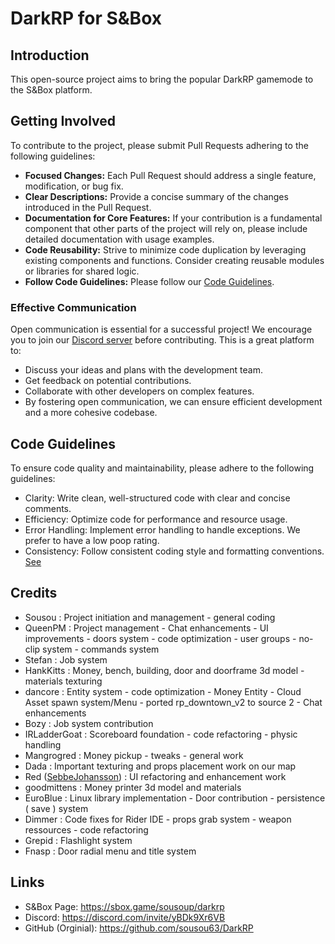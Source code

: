 # DarkRP for S&Box
## Introduction
This open-source project aims to bring the popular DarkRP gamemode to the S&Box platform.

## Getting Involved
To contribute to the project, please submit Pull Requests adhering to the following guidelines:
- **Focused Changes:** Each Pull Request should address a single feature, modification, or bug fix.
- **Clear Descriptions:** Provide a concise summary of the changes introduced in the Pull Request.
- **Documentation for Core Features:** If your contribution is a fundamental component that other parts of the project will rely on, please include detailed documentation with usage examples.
- **Code Reusability:** Strive to minimize code duplication by leveraging existing components and functions. Consider creating reusable modules or libraries for shared logic.
- **Follow Code Guidelines:** Please follow our [Code Guidelines](#code-guidelines).

### Effective Communication

Open communication is essential for a successful project! We encourage you to join our [Discord server](https://discord.com/invite/yBDk9Xr6VB) before contributing. This is a great platform to:

- Discuss your ideas and plans with the development team.
- Get feedback on potential contributions.
- Collaborate with other developers on complex features.
- By fostering open communication, we can ensure efficient development and a more cohesive codebase.

## Code Guidelines
To ensure code quality and maintainability, please adhere to the following guidelines:

- Clarity: Write clean, well-structured code with clear and concise comments.
- Efficiency: Optimize code for performance and resource usage.
- Error Handling: Implement error handling to handle exceptions. We prefer to have a low poop rating.
- Consistency: Follow consistent coding style and formatting conventions. [See](https://learn.microsoft.com/en-us/dotnet/csharp/fundamentals/coding-style/identifier-names)
## Credits
- Sousou : Project initiation and management - general coding
- QueenPM : Project management - Chat enhancements - UI improvements - doors system - code optimization - user groups - no-clip system - commands system
- Stefan : Job system
- HankKitts : Money, bench, building, door and doorframe 3d model - materials texturing  
- dancore : Entity system - code optimization - Money Entity - Cloud Asset spawn system/Menu - ported rp_downtown_v2 to source 2 - Chat enhancements
- Bozy : Job system contribution
- IRLadderGoat : Scoreboard foundation - code refactoring - physic handling
- Mangrogred : Money pickup - tweaks - general work  
- Dada : Important texturing and props placement work on our map
- Red ([SebbeJohansson](https://github.com/SebbeJohansson)) : UI refactoring and enhancement work 
- goodmittens : Money printer 3d model and materials
- EuroBlue : Linux library implementation - Door contribution - persistence ( save ) system
- Dimmer : Code fixes for Rider IDE - props grab system - weapon ressources - code refactoring
- Grepid : Flashlight system
- Fnasp : Door radial menu and title system
## Links
- S&Box Page: https://sbox.game/sousoup/darkrp
- Discord: https://discord.com/invite/yBDk9Xr6VB
- GitHub (Orginial): https://github.com/sousou63/DarkRP 
